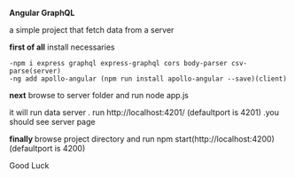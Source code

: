 <b>Angular GraphQL</b>

a simple project that fetch data from a server

<b>first of all</b> install necessaries

    -npm i express graphql express-graphql cors body-parser csv-parse(server)
    -ng add apollo-angular (npm run install apollo-angular --save)(client)

<b>next</b> browse to server folder and run node app.js

it will run data server . run http://localhost:4201/ (defaultport is 4201) .you should see server page

<b>finally </b> browse project directory and run npm start(http://localhost:4200) (defaultport is 4200)

Good Luck
